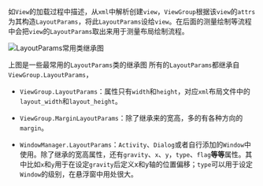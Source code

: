 如`View`的加载过程中描述，从`xml`中解析创建`view`，`ViewGroup`根据该`view`的`attrs`为其构造`LayoutParams`，将此`LayoutParams`设给`view`。在后面的测量绘制等流程中会把`view`的`LayoutParams`取出来用于测量布局绘制流程。

![LayoutParams常用类继承图](https://upload-images.jianshu.io/upload_images/3468445-ab5c32d6c285bdf3.png?imageMogr2/auto-orient/strip%7CimageView2/2/w/1240)

上图是一些最常用的`LayoutParams`类的继承图
所有的`LayoutParams`都继承自`ViewGroup.LayoutParams`，

* `ViewGroup.LayoutParams`：属性只有`width`和`height`，对应`xml`布局文件中的`layout_width`和`layout_height`。
* `ViewGroup.MarginLayoutParams`：除了继承来的宽高，多的有各种方向的`margin`。

* `WindowManager.LayoutParams`：`Activity`、`Dialog`或者自行添加的`Window`中使用。除了继承的宽高属性，还有`gravity`、`x`、`y`，`type`、`flag`**等等**属性。其中比如`x`和`y`用于在设定`gravity`后定义x和y轴的位置偏移；`type`可以用于设定`Window`的级别，在悬浮窗中用处很大。
